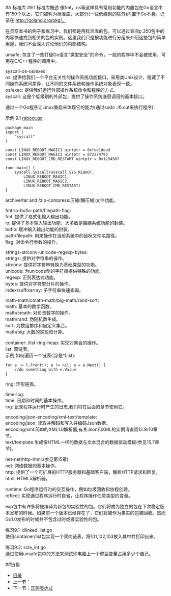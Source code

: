 #A 标准库
#9.1 标准库概述
像fmt，os等这样具有常用功能的内置包在Go语言中有150个以上，它们被称为标准库，大部分(一些低级别的除外)内置于Go本身。记录在:http://golang.org/pkg/。

在贯穿本书的例子和练习中，我们都是用标准库的包。可以通过查阅p.350包中的内容快速找到相关的包的实例。这里我们只是按功能进行分组来介绍这些包的简单用途，我们不会深入讨论他们的内部结构。

unsafe: 包含了一些打破Go语言“类型安全”的命令，一般的程序中不会被使用，可用在C/C++程序的调用中。

syscall-os-os/exec:  
os: 提供给我们一个平台无关性的操作系统功能接口，采用类Unix设计，隐藏了不同操作系统间差异，让不同的文件系统和操作系统对象表现一致。  
os/exec: 提供我们运行外部操作系统命令和程序的方式。  
syscall: 这是个低级别的外部包，提供了操作系统底层调用的基本接口。

通过一个Go程序让Linux重启来体现它的能力(通过sudo ./6.out来执行程序):

示例 9.1 [reboot.go](exmaples/chapter_9/reboot.go)

	package main
	import (
		"syscall"
	)
	
	const LINUX_REBOOT_MAGIC1 uintptr = 0xfee1dead
	const LINUX_REBOOT_MAGIC2 uintptr = 672274793
	const LINUX_REBOOT_CMD_RESTART uintptr = 0x1234567

	func main() {
		syscall.Syscall(syscall.SYS_REBOOT,
			LINUX_REBOOT_MAGIC1,
			LINUX_REBOOT_MAGIC2,
			LINUX_REBOOT_CMD_RESTART)	
	}
archive/tar and /zip-compress:压缩(解压缩)文件功能。

fmt-io-bufio-path/filepath-flag:  
fmt: 提供了格式化输入输出功能。  
io: 提供了基本输入输出功能，大多数是围绕系统功能的封装。  
bufio: 缓冲输入输出功能的封装。  
path/filepath: 用来操作在当前系统中的目标文件名路径。  
flag: 对命令行参数的操作。　　

strings-strconv-unicode-regexp-bytes:  
strings: 提供对字符串的操作。  
strconv: 提供将字符串转换为基础类型的功能。   
unicode: 为unicode型的字符串提供特殊的功能。   
regexp: 正则表达式功能。  
bytes: 提供对字符型分片的操作。  
index/suffixarray: 子字符串快速查询。

math-math/cmath-math/big-math/rand-sort:  
math: 基本的数学函数。  
math/cmath: 对负责数字的操作。  
math/rand: 伪随机数生成。  
sort: 为数组排序和自定义集合。  
math/big: 大数的实现和计算。  　　

container: /list-ring-heap: 实现对集合的操作。  
list: 双链表。  
示例,如何遍历一个链表(当l是*List):

	for e := l.Front(); e != nil; e = e.Next() {
		//do something with e.Value
	}
ring: 环形链表。

time-log:  
time: 日期和时间的基本操作。  
log: 记录程序运行时产生的日志,我们将在后面的章节使用它。

encoding/json-encoding/xml-text/template:    
encoding/json: 读取并解码和写入并编码Json数据。  
encoding/xml:简单的XML1.0解析器,有关Json和XML的实例请查阅12.9/10章节。  
text/template:生成像HTML一样的数据与文本混合的数据驱动模板(参见15.7章节)。  

net-net/http-html:(参见第15章)   
net: 网络数据的基本操作。  
http: 提供了一个可扩展的HTTP服务器和基础客户端，解析HTTP请求和回复。  
html: HTML5解析器。  

runtime: Go程序运行时的交互操作，例如垃圾回收和协程创建。  
reflect: 实现通过程序运行时自省，让程序操作任意类型的变量。  

exp包中有许多将被编译为新包的实验性的包。它们将成为独立的包在下次稳定版本发布的时候。如果前一个版本已经存在了，它们将被作为果实的包被回收。然而Go1.0发布的时候并不包含过时或者实验性的包。

练习9.1: dlinked_list.go  
使用container/list包实现一个双向链表，将101,102,103放入其中并打印出来。 

练习9.2: size_int.go  
通过使用unsafe包中的方法来测试你电脑上一个整型变量占用多少个自己。

##链接
- [目录](directory.md)
- 上一节：
- 下一节：[正则表达式](09.2.md)


